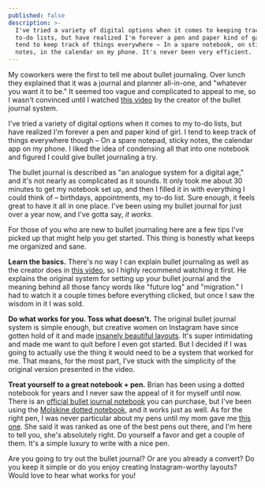 ```yaml
---
published: false
description: >-
  I've tried a variety of digital options when it comes to keeping track of my
  to-do lists, but have realized I'm forever a pen and paper kind of gal. But I
  tend to keep track of things everywhere – In a spare notebook, on sticky
  notes, in the calendar on my phone. It's never been very efficient.
---
```


My coworkers were the first to tell me about bullet journaling. Over lunch they explained that it was a journal and planner all-in-one, and "whatever you want it to be." It seemed too vague and complicated to appeal to me, so I wasn't convinced until I watched [this video](http://bulletjournal.com) by the creator of the bullet journal system. 

I've tried a variety of digital options when it comes to my to-do lists, but have realized I'm forever a pen and paper kind of girl. I tend to keep track of things everywhere though – On a spare notepad, sticky notes, the calendar app on my phone. I liked the idea of condensing all that into one notebook and figured I could give bullet journaling a try. 

The bullet journal is described as "an analogue system for a digital age," and it's not nearly as complicated as it sounds. It only took me about 30 minutes to get my notebook set up, and then I filled it in with everything I could think of – birthdays, appointments, my to-do list. Sure enough, it feels great to have it all in one place. I've been using my bullet journal for just over a year now, and I've gotta say, _it works_. 

For those of you who are new to bullet journaling here are a few tips I've picked up that might help you get started. This thing is honestly what keeps me organized and sane. 

**Learn the basics.**
There's no way I can explain bullet journaling as well as the creator does in [this video](http://bulletjournal.com), so I highly recommend watching it first. He explains the original system for setting up your bullet journal and the meaning behind all those fancy words like "future log" and "migration." I had to watch it a couple times before everything clicked, but once I saw the wisdom in it I was sold. 

**Do what works for you. Toss what doesn't.** 
The original bullet journal system is simple enough, but creative women on Instagram have since gotten hold of it and made [insanely beautiful layouts](https://www.apartmenttherapy.com/6-instagram-must-follows-for-the-bullet-journal-obsessed-238787). It's super intimidating and made me want to quit before I even got started. But I decided if I was going to actually use the thing it would need to be a system that worked for me. That means, for the most part, I've stuck with the simplicity of the original version presented in the video.

**Treat yourself to a great notebook + pen.**
Brian has been using a dotted notebook for years and I never saw the appeal of it for myself until now. There is an [official bullet journal notebook](https://www.amazon.com/gp/product/B016WKV8UC/ref=as_li_tl?ie=UTF8&camp=1789&creative=9325&creativeASIN=B016WKV8UC&linkCode=as2&tag=redletterda04-20&linkId=6837fab1c1830ce042035bb50aa89c93) you can purchase, but I've been using the [Molskine dotted notebook](https://us.moleskine.com/en/classic-notebook-black/p0460), and it works just as well. As for the right pen, I was never particular about my pens until my mom gave me [this one](https://www.amazon.com/gp/product/B002U0FF9O/ref=as_li_tl?ie=UTF8&camp=1789&creative=9325&creativeASIN=B002U0FF9O&linkCode=as2&tag=redletterda04-20&linkId=e0125689d131f97c6fb7be9bedab4e8e). She said it was ranked as one of the best pens out there, and I'm here to tell you, she's absolutely right. Do yourself a favor and get a couple of them. It's a simple luxury to write with a nice pen. 

Are you going to try out the bullet journal? Or are you already a convert? Do you keep it simple or do you enjoy creating Instagram-worthy layouts? Would love to hear what works for you!
